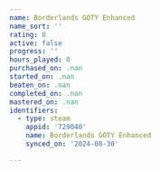 ```yaml
---
name: Borderlands GOTY Enhanced
name_sort: ''
rating: 0
active: false
progress: ''
hours_played: 0
purchased_on: .nan
started_on: .nan
beaten_on: .nan
completed_on: .nan
mastered_on: .nan
identifiers:
  - type: steam
    appid: '729040'
    name: Borderlands GOTY Enhanced
    synced_on: '2024-08-30'

---
```

